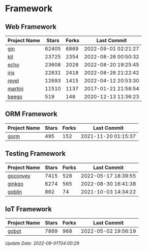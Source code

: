 # Framework

## Web Framework
| Project Name | Stars | Forks | Last Commit |
| ------------ | ----- | ----- | ----------- |
| [gin](https://github.com/gin-gonic/gin) | 62405 | 6869 | 2022-09-01 02:21:27 |
| [kit](https://github.com/go-kit/kit) | 23725 | 2354 | 2022-08-26 00:50:32 |
| [echo](https://github.com/labstack/echo) | 23608 | 2028 | 2022-08-20 19:25:45 |
| [iris](https://github.com/kataras/iris) | 22831 | 2418 | 2022-08-26 21:22:42 |
| [revel](https://github.com/revel/revel) | 12693 | 1415 | 2022-04-12 20:53:30 |
| [martini](https://github.com/go-martini/martini) | 11510 | 1137 | 2017-01-21 21:58:54 |
| [beego](https://github.com/astaxie/beego) | 519 | 148 | 2020-12-13 11:36:23 |

## ORM Framework
| Project Name | Stars | Forks | Last Commit |
| ------------ | ----- | ----- | ----------- |
| [gorm](https://github.com/jinzhu/gorm) | 495 | 152 | 2021-11-20 01:15:37 |

## Testing Framework
| Project Name | Stars | Forks | Last Commit |
| ------------ | ----- | ----- | ----------- |
| [goconvey](https://github.com/smartystreets/goconvey) | 7415 | 528 | 2022-05-17 18:39:55 |
| [ginkgo](https://github.com/onsi/ginkgo) | 6274 | 565 | 2022-08-30 16:41:38 |
| [goblin](https://github.com/franela/goblin) | 862 | 74 | 2021-10-03 14:34:22 |

## IoT Framework
| Project Name | Stars | Forks | Last Commit |
| ------------ | ----- | ----- | ----------- |
| [gobot](https://github.com/hybridgroup/gobot) | 7889 | 968 | 2022-05-02 19:56:19 |

*Update Date: 2022-09-01T04:00:29*